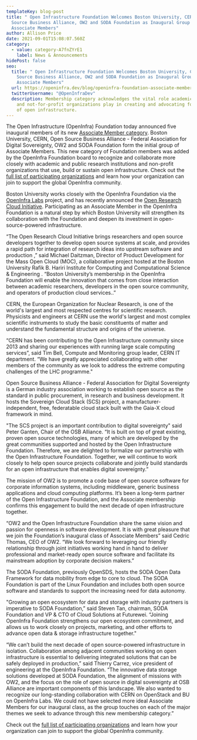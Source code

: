```yaml
---
templateKey: blog-post
title: " Open Infrastructure Foundation Welcomes Boston University, CERN, Open
  Source Business Alliance, OW2 and SODA Foundation as Inaugural Group of
  Associate Members"
author: Allison Price
date: 2021-09-01T15:08:07.560Z
category:
  - value: category-A7fnZYrE1
    label: News & Announcements
hidePost: false
seo:
  title: " Open Infrastructure Foundation Welcomes Boston University, CERN, Open
    Source Business Alliance, OW2 and SODA Foundation as Inaugural Group of
    Associate Members"
  url: https://openinfra.dev/blog/openinfra-foundation-associate-members
  twitterUsername: "@OpenInfraDev"
  description: Membership category acknowledges the vital role academic, research
    and not-for-profit organizations play in creating and advocating for the use
    of open infrastructure.
---
```

The Open Infrastructure (OpenInfra) Foundation today announced five inaugural members of its new [Associate Member category](https://openinfra.dev/members/). Boston University, CERN, Open Source Business Alliance - Federal Association for Digital Sovereignty, OW2 and SODA Foundation form the initial group of Associate Members. This new category of Foundation members was added by the OpenInfra Foundation board to recognize and collaborate more closely with academic and public research institutions and non-profit organizations that use, build or sustain open infrastructure. Check out the [full list of participating organizations](https://openinfra.dev/members/) and learn how your organization can join to support the global OpenInfra community.

Boston University works closely with the OpenInfra Foundation via the [OpenInfra Labs](https://openinfralabs.org/) project, and has recently announced the [Open Research Cloud Initiative](https://openinfralabs.org/#latest-news-section). Participating as an Associate Member in the OpenInfra Foundation is a natural step by which Boston University will strengthen its collaboration with the Foundation and deepen its investment in open-source-powered infrastructure. 

“The Open Research Cloud Initiative brings researchers and open source developers together to develop open source systems at scale, and provides a rapid path for integration of research ideas into upstream software and production ,” said Michael Daitzman, Director of Product Development for the Mass Open Cloud (MOC), a collaborative project hosted at the Boston University Rafik B. Hariri Institute for Computing and Computational Science & Engineering . “Boston University’s membership in the OpenInfra Foundation will enable the innovation that comes from close interaction between academic researchers, developers in the open source community, and operators of production cloud services..”

CERN, the European Organization for Nuclear Research, is one of the world's largest and most respected centres for scientific research. Physicists and engineers at CERN use the world's largest and most complex scientific instruments to study the basic constituents of matter and understand the fundamental structure and origins of the universe. 

“CERN has been contributing to the Open Infrastructure community since 2013 and sharing our experiences with running large scale computing services”, said Tim Bell, Compute and Monitoring group leader, CERN IT department. “We have greatly appreciated collaborating with other members of the community as we look to address the extreme computing challenges of the LHC programme."  

Open Source Business Alliance - Federal Association for Digital Sovereignty is a German industry association working to establish open source as the standard in public procurement, in research and business development. It hosts the Sovereign Cloud Stack (SCS) project, a manufacturer-independent, free, federatable cloud stack built with the Gaia-X cloud framework in mind.

"The SCS project is an important contribution to digital sovereignty" said Peter Ganten, Chair of the OSB Alliance. “It is built on top of great existing, proven open source technologies, many of which are developed by the great communities supported and hosted by the Open Infrastructure Foundation. Therefore, we are delighted to formalize our partnership with the Open Infrastructure Foundation. Together, we will continue to work closely to help open source projects collaborate and jointly build standards for an open infrastructure that enables digital sovereignty.” 

The mission of OW2 is to promote a code base of open source software for corporate information systems, including middleware, generic business applications and cloud computing platforms. It’s been a long-term partner of the Open Infrastructure Foundation, and the Associate membership confirms this engagement to build the next decade of open infrastructure together.

“OW2 and the Open Infrastructure Foundation share the same vision and passion for openness in software development. It is with great pleasure that we join the Foundation’s inaugural class of Associate Members” said Cedric Thomas, CEO of OW2. “We look forward to leveraging our friendly relationship through joint initiatives working hand in hand to deliver professional and market-ready open source software and facilitate its mainstream adoption by corporate decision makers.”

The SODA Foundation, previously OpenSDS, hosts the SODA Open Data Framework for data mobility from edge to core to cloud. The SODA Foundation is part of the Linux Foundation and includes both open source software and standards to support the increasing need for data autonomy. 

"Growing an open ecosystem for data and storage with industry partners is imperative to SODA Foundation,” said Steven Tan, chairman, SODA Foundation and VP & CTO of Cloud Solutions at Futurewei. “Joining OpenInfra Foundation strengthens our open ecosystem commitment, and allows us to work closely on projects, marketing, and other efforts to advance open data & storage infrastructure together." 

“We can’t build the next decade of open source-powered infrastructure in isolation. Collaboration among adjacent communities working on open infrastructure is essential to delivering integrated solutions that can be safely deployed in production,” said Thierry Carrez, vice president of engineering at the OpenInfra Foundation. “The innovative data storage solutions developed at SODA Foundation, the alignment of missions with OW2, and the focus on the role of open source in digital sovereignty at OSB Alliance are important components of this landscape. We also wanted to recognize our long-standing collaboration with CERN on OpenStack and BU on OpenInfra Labs. We could not have selected more ideal Associate Members for our inaugural class, as the group touches on each of the major themes we seek to advance through this new membership category.”

Check out the [full list of participating organizations](https://openinfra.dev/members/) and learn how your organization can join to support the global OpenInfra community.